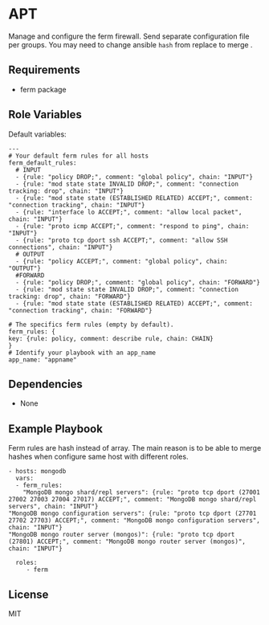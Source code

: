 APT
==========

Manage and configure the ferm firewall. Send separate configuration file per groups.
You may need to change ansible `hash` from replace to merge .

Requirements
------------

 - ferm package

Role Variables
--------------
Default variables:

```
---
# Your default ferm rules for all hosts
ferm_default_rules:
  # INPUT
  - {rule: "policy DROP;", comment: "global policy", chain: "INPUT"}
  - {rule: "mod state state INVALID DROP;", comment: "connection tracking: drop", chain: "INPUT"}
  - {rule: "mod state state (ESTABLISHED RELATED) ACCEPT;", comment: "connection tracking", chain: "INPUT"}
  - {rule: "interface lo ACCEPT;", comment: "allow local packet", chain: "INPUT"}
  - {rule: "proto icmp ACCEPT;", comment: "respond to ping", chain: "INPUT"}
  - {rule: "proto tcp dport ssh ACCEPT;", comment: "allow SSH connections", chain: "INPUT"}
  # OUTPUT
  - {rule: "policy ACCEPT;", comment: "global policy", chain: "OUTPUT"}
  #FORWARD
  - {rule: "policy DROP;", comment: "global policy", chain: "FORWARD"}
  - {rule: "mod state state INVALID DROP;", comment: "connection tracking: drop", chain: "FORWARD"}
  - {rule: "mod state state (ESTABLISHED RELATED) ACCEPT;", comment: "connection tracking", chain: "FORWARD"}

# The specifics ferm rules (empty by default).
ferm_rules: {
key: {rule: policy, comment: describe rule, chain: CHAIN}
}
# Identify your playbook with an app_name
app_name: "appname"

```

Dependencies
------------
 - None

Example Playbook
----------------
Ferm rules are hash instead of array. The main reason is to be able to merge hashes when configure same host with different roles.

    - hosts: mongodb
      vars:
      - ferm_rules:
        "MongoDB mongo shard/repl servers": {rule: "proto tcp dport (27001 27002 27003 27004 27017) ACCEPT;", comment: "MongoDB mongo shard/repl servers", chain: "INPUT"}
 	"MongoDB mongo configuration servers": {rule: "proto tcp dport (27701 27702 27703) ACCEPT;", comment: "MongoDB mongo configuration servers", chain: "INPUT"}
	"MongoDB mongo router server (mongos)": {rule: "proto tcp dport (27801) ACCEPT;", comment: "MongoDB mongo router server (mongos)", chain: "INPUT"}

      roles:
         - ferm

License
-------

MIT
